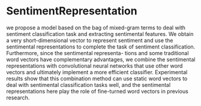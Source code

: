 # SentimentRepresentation
we propose a model based on the bag of mixed-gram terms to deal with sentiment classification task and extracting sentimental features. We obtain a very short-dimensional vector to represent sentiment and use the sentimental representations to complete the task of sentiment classification. Furthermore, since the sentimental representa- tions and some traditional word vectors have complementary advantages, we combine the sentimental representations with convolutional neural networks that use other word vectors and ultimately implement a more efficient classifier. Experimental results show that this combination method can use static word vectors to deal with sentimental classification tasks well, and the sentimental representations here play the role of fine-turned word vectors in previous research.
